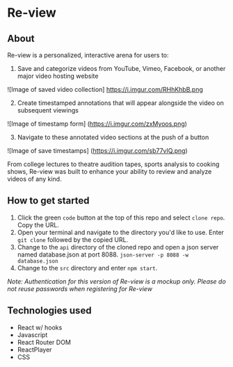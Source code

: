# Re-view

## About

Re-view is a personalized, interactive arena for users to:

1. Save and categorize videos from YouTube, Vimeo, Facebook, or another major video hosting website

![Image of saved video collection]
https://i.imgur.com/RHhKhbB.png

2. Create timestamped annotations that will appear alongside the video on subsequent viewings

![Image of timestamp form]
(https://i.imgur.com/zxMyoos.png)

3. Navigate to these annotated video sections at the push of a button

![Image of save timestamps]
(https://i.imgur.com/sb77vIQ.png)

From college lectures to theatre audition tapes, sports analysis to cooking shows, Re-view was built to enhance your ability to review and analyze videos of any kind.

## How to get started
1. Click the green `code` button at the top of this repo and select `clone repo`. Copy the URL.
2. Open your terminal and navigate to the directory you'd like to use. Enter `git clone` followed by the copied URL.
3. Change to the `api` directory of the cloned repo and open a json server named database.json at port 8088. `json-server -p 8088 -w database.json`
4. Change to the `src` directory and enter `npm start`.

*Note: Authentication for this version of Re-view is a mockup only. Please do not reuse passwords when registering for Re-view*

## Technologies used
- React w/ hooks
- Javascript
- React Router DOM
- ReactPlayer
- CSS
